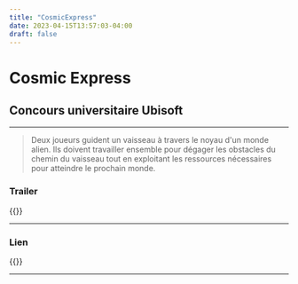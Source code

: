 ```yaml
---
title: "CosmicExpress"
date: 2023-04-15T13:57:03-04:00
draft: false
---
```


# Cosmic Express
## Concours universitaire  Ubisoft

---

> Deux joueurs guident un vaisseau  à travers le noyau d'un monde alien. Ils doivent travailler ensemble pour dégager les obstacles du chemin du vaisseau tout en exploitant les ressources nécessaires pour atteindre le prochain monde.

### Trailer
{{<youtubreEmbed src = "https://www.youtube.com/embed/-0A1SIDcbCM" title = "Cosmic Express Gameplay Trailer" >}}

---

### Lien
{{<itchio id = "1919252" square = "false" linkback = "true" dark = "true" color = "3c3130">}}

---
